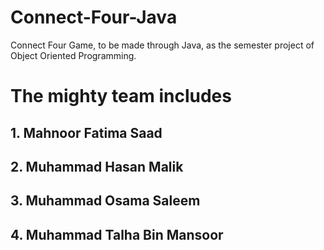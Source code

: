 # Connect-Four-Java
Connect Four Game, to be made through Java, as the semester project of Object Oriented Programming.


# The mighty team includes
## 1. Mahnoor Fatima Saad
## 2. Muhammad Hasan Malik
## 3. Muhammad Osama Saleem
## 4. Muhammad Talha Bin Mansoor
